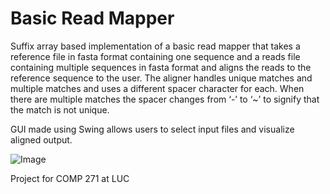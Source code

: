 # Basic Read Mapper

Suffix array based implementation of a basic read mapper that takes a reference file in fasta format containing one sequence and a reads file containing multiple sequences in fasta format and aligns the reads to the reference sequence to the user. The aligner handles unique matches and multiple matches and uses a different spacer character for each. When there are multiple matches the spacer changes from ‘-’ to ‘~’ to signify that the match is not unique.

GUI made using Swing allows users to select input files and visualize aligned output.

![Image]("images/readmapper.png")

Project for COMP 271 at LUC